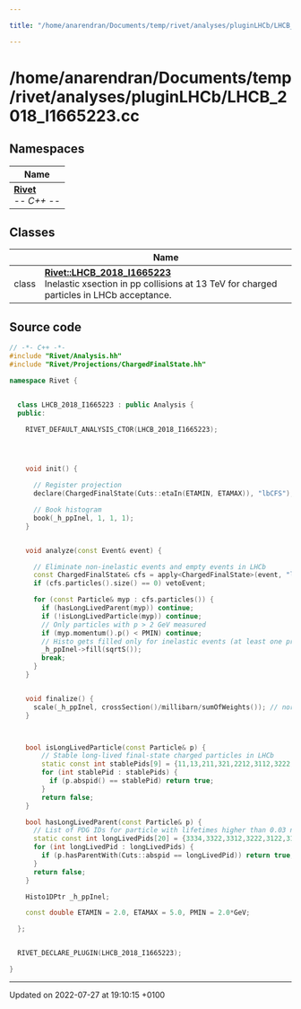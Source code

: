 ```yaml
---

title: "/home/anarendran/Documents/temp/rivet/analyses/pluginLHCb/LHCB_2018_I1665223.cc"

---
```


# /home/anarendran/Documents/temp/rivet/analyses/pluginLHCb/LHCB_2018_I1665223.cc



## Namespaces

| Name           |
| -------------- |
| **[Rivet](http://example.org/namespaces/namespacerivet/)** <br>-*- C++ -*-  |

## Classes

|                | Name           |
| -------------- | -------------- |
| class | **[Rivet::LHCB_2018_I1665223](http://example.org/classes/classrivet_1_1lhcb__2018__i1665223/)** <br>Inelastic xsection in pp collisions at 13 TeV for charged particles in LHCb acceptance.  |




## Source code

```cpp
// -*- C++ -*-
#include "Rivet/Analysis.hh"
#include "Rivet/Projections/ChargedFinalState.hh"

namespace Rivet {


  class LHCB_2018_I1665223 : public Analysis {
  public:

    RIVET_DEFAULT_ANALYSIS_CTOR(LHCB_2018_I1665223);




    void init() {

      // Register projection
      declare(ChargedFinalState(Cuts::etaIn(ETAMIN, ETAMAX)), "lbCFS");

      // Book histogram
      book(_h_ppInel, 1, 1, 1);
    }


    void analyze(const Event& event) {

      // Eliminate non-inelastic events and empty events in LHCb
      const ChargedFinalState& cfs = apply<ChargedFinalState>(event, "lbCFS");
      if (cfs.particles().size() == 0) vetoEvent;

      for (const Particle& myp : cfs.particles()) {
        if (hasLongLivedParent(myp)) continue;
        if (!isLongLivedParticle(myp)) continue;
        // Only particles with p > 2 GeV measured
        if (myp.momentum().p() < PMIN) continue;
        // Histo gets filled only for inelastic events (at least one prompt charged particle)
        _h_ppInel->fill(sqrtS());
        break;
      }
    }


    void finalize() {
      scale(_h_ppInel, crossSection()/millibarn/sumOfWeights()); // norm to cross section (one-sided LHCb)
    }



    bool isLongLivedParticle(const Particle& p) {
        // Stable long-lived final-state charged particles in LHCb
        static const int stablePids[9] = {11,13,211,321,2212,3112,3222,3312,3334};
        for (int stablePid : stablePids) {
          if (p.abspid() == stablePid) return true;
        }
        return false;
    }

    bool hasLongLivedParent(const Particle& p) {
      // List of PDG IDs for particle with lifetimes higher than 0.03 ns (3.E-11 s) - long lived particles according to LHC MB&UE WG
      static const int longLivedPids[20] = {3334,3322,3312,3222,3122,3112,2212,2112,321,310,130,211,20022,480000000,11,12,13,14,16,22};
      for (int longLivedPid : longLivedPids) {
        if (p.hasParentWith(Cuts::abspid == longLivedPid)) return true;
      }
      return false;
    }

    Histo1DPtr _h_ppInel;

    const double ETAMIN = 2.0, ETAMAX = 5.0, PMIN = 2.0*GeV;

  };


  RIVET_DECLARE_PLUGIN(LHCB_2018_I1665223);

}
```


-------------------------------

Updated on 2022-07-27 at 19:10:15 +0100
